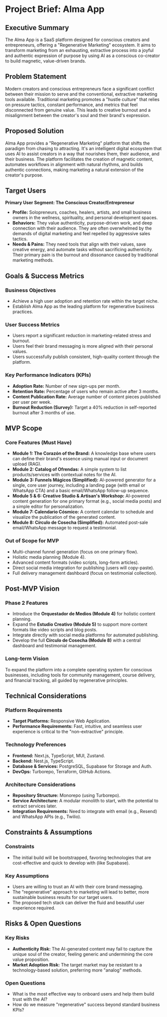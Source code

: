 # Project Brief: Alma App

## Executive Summary
The Alma App is a SaaS platform designed for conscious creators and entrepreneurs, offering a "Regenerative Marketing" ecosystem. It aims to transform marketing from an exhausting, extractive process into a joyful and authentic expression of purpose by using AI as a conscious co-creator to build magnetic, value-driven brands.

## Problem Statement
Modern creators and conscious entrepreneurs face a significant conflict between their mission to serve and the conventional, extractive marketing tools available. Traditional marketing promotes a "hustle culture" that relies on pressure tactics, constant performance, and metrics that feel disconnected from genuine value. This leads to creative burnout and a misalignment between the creator's soul and their brand's expression.

## Proposed Solution
Alma App provides a "Regenerative Marketing" platform that shifts the paradigm from chasing to attracting. It's an intelligent digital ecosystem that uses AI to assist creators in a way that nourishes them, their audience, and their business. The platform facilitates the creation of magnetic content, automates workflows in alignment with natural rhythms, and builds authentic connections, making marketing a natural extension of the creator's purpose.

## Target Users
**Primary User Segment: The Conscious Creator/Entrepreneur**
- **Profile:** Solopreneurs, coaches, healers, artists, and small business owners in the wellness, spirituality, and personal development spaces.
- **Behaviors:** They value authenticity, purpose-driven work, and deep connection with their audience. They are often overwhelmed by the demands of digital marketing and feel repelled by aggressive sales tactics.
- **Needs & Pains:** They need tools that align with their values, save creative energy, and automate tasks without sacrificing authenticity. Their primary pain is the burnout and dissonance caused by traditional marketing methods.

## Goals & Success Metrics
### Business Objectives
- Achieve a high user adoption and retention rate within the target niche.
- Establish Alma App as the leading platform for regenerative business practices.
### User Success Metrics
- Users report a significant reduction in marketing-related stress and burnout.
- Users feel their brand messaging is more aligned with their personal values.
- Users successfully publish consistent, high-quality content through the platform.
### Key Performance Indicators (KPIs)
- **Adoption Rate:** Number of new sign-ups per month.
- **Retention Rate:** Percentage of users who remain active after 3 months.
- **Content Publication Rate:** Average number of content pieces published per user per week.
- **Burnout Reduction (Survey):** Target a 40% reduction in self-reported burnout after 3 months of use.

## MVP Scope
### Core Features (Must Have)
- **Module 1: The Corazón of the Brand:** A knowledge base where users can define their brand's essence using manual input or document upload (RAG).
- **Module 2: Catalog of Ofrendas:** A simple system to list products/services with contextual notes for the AI.
- **Module 3: Funnels Mágicos (Simplified):** AI-powered generator for a single, core user journey, including a landing page (with email or WhatsApp CTA) and a basic email/WhatsApp follow-up sequence.
- **Module 5 & 6: Creative Studio & Artisan's Workshop:** AI-powered content generation for one primary format (e.g., social media posts) and a simple editor for personalization.
- **Module 7: Calendario Cósmico:** A content calendar to schedule and visualize the publication of the generated content.
- **Module 8: Círculo de Cosecha (Simplified):** Automated post-sale email/WhatsApp message to request a testimonial.
### Out of Scope for MVP
- Multi-channel funnel generation (focus on one primary flow).
- Holistic media planning (Module 4).
- Advanced content formats (video scripts, long-form articles).
- Direct social media integration for publishing (users will copy-paste).
- Full delivery management dashboard (focus on testimonial collection).

## Post-MVP Vision
### Phase 2 Features
- Introduce the **Orquestador de Medios (Module 4)** for holistic content planning.
- Expand the **Estudio Creativo (Module 5)** to support more content formats like video scripts and blog posts.
- Integrate directly with social media platforms for automated publishing.
- Develop the full **Círculo de Cosecha (Module 8)** with a central dashboard and testimonial management.
### Long-term Vision
To expand the platform into a complete operating system for conscious businesses, including tools for community management, course delivery, and financial tracking, all guided by regenerative principles.

## Technical Considerations
### Platform Requirements
- **Target Platforms:** Responsive Web Application.
- **Performance Requirements:** Fast, intuitive, and seamless user experience is critical to the "non-extractive" principle.
### Technology Preferences
- **Frontend:** Next.js, TypeScript, MUI, Zustand.
- **Backend:** Nest.js, TypeScript.
- **Database & Services:** PostgreSQL, Supabase for Storage and Auth.
- **DevOps:** Turborepo, Terraform, GitHub Actions.
### Architecture Considerations
- **Repository Structure:** Monorepo (using Turborepo).
- **Service Architecture:** A modular monolith to start, with the potential to extract services later.
- **Integration Requirements:** Need to integrate with email (e.g., Resend) and WhatsApp APIs (e.g., Twilio).

## Constraints & Assumptions
### Constraints
- The initial build will be bootstrapped, favoring technologies that are cost-effective and quick to develop with (like Supabase).
### Key Assumptions
- Users are willing to trust an AI with their core brand messaging.
- The "regenerative" approach to marketing will lead to better, more sustainable business results for our target users.
- The proposed tech stack can deliver the fluid and beautiful user experience required.

## Risks & Open Questions
### Key Risks
- **Authenticity Risk:** The AI-generated content may fail to capture the unique soul of the creator, feeling generic and undermining the core value proposition.
- **Market Adoption Risk:** The target market may be resistant to a technology-based solution, preferring more "analog" methods.
### Open Questions
- What is the most effective way to onboard users and help them build trust with the AI?
- How do we measure "regenerative" success beyond standard business KPIs?
